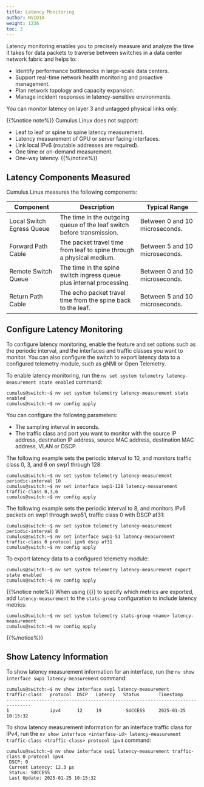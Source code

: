 ```yaml
---
title: Latency Monitoring
author: NVIDIA
weight: 1236
toc: 3
---
```

Latency monitoring enables you to precisely measure and analyze the time it takes for data packets to traverse between switches in a data center network fabric and helps to:
- Identify performance bottlenecks in large-scale data centers.
- Support real-time network health monitoring and proactive management.
- Plan network topology and capacity expansion.
- Manage incident responses in latency-sensitive environments.

You can monitor latency on layer 3 and untagged physical links only.

{{%notice note%}}
Cumulus Linux does not support:
- Leaf to leaf or spine to spine latency measurement.
- Latency measurement of GPU or server facing interfaces.
- Link local IPv6 (routable addresses are required).
- One time or on-demand measurement.
- One-way latency.
{{%/notice%}}

## Latency Components Measured

Cumulus Linux measures the following components:

| Component | Description | Typical Range  |
| ------------- | -------------- | --------------- |
| Local Switch Egress Queue | The time in the outgoing queue of the leaf switch before transmission. | Between 0 and 10 microseconds. |
| Forward Path Cable  | The packet travel time from leaf to spine through a physical medium. | Between 5 and 10 microseconds. |
| Remote Switch Queue | The time in the spine switch ingress queue plus internal processing. | Between 0 and 10 microseconds. |
| Return Path Cable | The echo packet travel time from the spine back to the leaf.| Between 5 and 10 microseconds. |

## Configure Latency Monitoring

To configure latency monitoring, enable the feature and set options such as the periodic interval, and the interfaces and traffic classes you want to monitor. You can also configure the switch to export latency data to a configured telemetry module, such as gNMI or Open Telemetry.

To enable latency monitoring, run the `nv set system telemetry latency-measurement state enabled` command:

```
cumulus@switch:~$ nv set system telemetry latency-measurement state enabled
cumulus@switch:~$ nv config apply
```

You can configure the following parameters:
- The sampling interval in seconds.
- The traffic class and port you want to monitor with the source IP address, destination IP address, source MAC address, destination MAC address, VLAN or DSCP.

The following example sets the periodic interval to 10, and monitors traffic class 0, 3, and 6 on swp1 through 128:

```
cumulus@switch:~$ nv set system telemetry latency-measurement periodic-interval 10 
cumulus@switch:~$ nv set interface swp1-128 latency-measurement traffic-class 0,3,6
cumulus@switch:~$ nv config apply
```

The following example sets the periodic interval to 8, and monitors IPv6 packets on swp1 through swp51, traffic class 0 with DSCP af31:

```
cumulus@switch:~$ nv set system telemetry latency-measurement periodic-interval 8
cumulus@switch:~$ nv set interface swp1-51 latency-measurement traffic-class 0 protocol ipv6 dscp af31
cumulus@switch:~$ nv config apply
```

To export latency data to a configured telemetry module:

```
cumulus@switch:~$ nv set system telemetry latency-measurement export state enabled 
cumulus@switch:~$ nv config apply
```

{{%notice note%}}
When using {{<link url="Open-Telemetry-Export/#customize-export" text="statistic groups">}} to specify which metrics are exported, add `latency-measurement` to the `stats-group` configuration to include latency metrics:

```
cumulus@switch:~$ nv set system telemetry stats-group <name> latency-measurement
cumulus@switch:~$ nv config apply
```
{{%/notice%}}

## Show Latency Information

To show latency measurement information for an interface, run the `nv show interface swp1 latency-measurement` command:

```
cumulus@switch:~$ nv show interface swp1 latency-measurement
traffic-class   protocol  DSCP   Latency   Status       Timestamp 
------------------------------------------------------------------------------- 
1               ipv4      12     19         SUCCESS     2025-01-25 10:15:32 
```

To show latency measurement information for an interface traffic class for IPv4, run the `nv show interface <interface-id> latency-measurement traffic-class <traffic-class> protocol ipv4` command:

```
cumulus@switch:~$ nv show interface swp1 latency-measurement traffic-class 0 protocol ipv4 
 DSCP: 0 
 Current Latency: 12.3 μs 
 Status: SUCCESS 
 Last Update: 2025-01-25 10:15:32 
```
